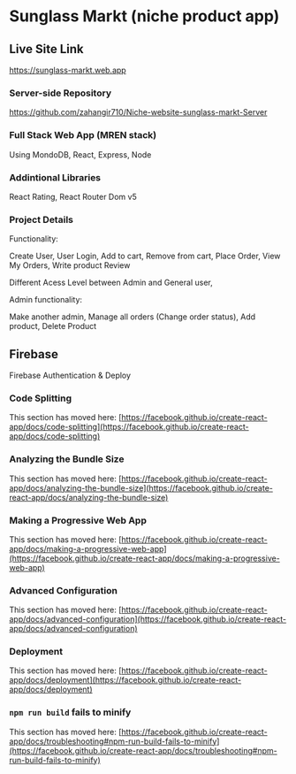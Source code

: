 # Sunglass Markt (niche product app)


## Live Site Link

https://sunglass-markt.web.app

### Server-side Repository

https://github.com/zahangir710/Niche-website-sunglass-markt-Server

### Full Stack Web App (MREN stack)

Using  MondoDB, React, Express, Node

### Addintional Libraries

React Rating, React Router Dom v5

### Project Details

Functionality:

Create User,
User Login,
Add to cart,
Remove from cart,
Place Order,
View My Orders,
Write product Review

Different Acess Level between Admin and General user,

Admin functionality:

Make another admin,
Manage all orders (Change order status),
Add product,
Delete Product

## Firebase

Firebase Authentication & Deploy

### Code Splitting

This section has moved here: [https://facebook.github.io/create-react-app/docs/code-splitting](https://facebook.github.io/create-react-app/docs/code-splitting)

### Analyzing the Bundle Size

This section has moved here: [https://facebook.github.io/create-react-app/docs/analyzing-the-bundle-size](https://facebook.github.io/create-react-app/docs/analyzing-the-bundle-size)

### Making a Progressive Web App

This section has moved here: [https://facebook.github.io/create-react-app/docs/making-a-progressive-web-app](https://facebook.github.io/create-react-app/docs/making-a-progressive-web-app)

### Advanced Configuration

This section has moved here: [https://facebook.github.io/create-react-app/docs/advanced-configuration](https://facebook.github.io/create-react-app/docs/advanced-configuration)

### Deployment

This section has moved here: [https://facebook.github.io/create-react-app/docs/deployment](https://facebook.github.io/create-react-app/docs/deployment)

### `npm run build` fails to minify

This section has moved here: [https://facebook.github.io/create-react-app/docs/troubleshooting#npm-run-build-fails-to-minify](https://facebook.github.io/create-react-app/docs/troubleshooting#npm-run-build-fails-to-minify)
